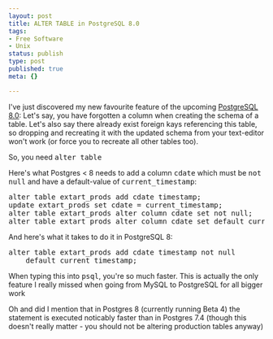 ```yaml
---
layout: post
title: ALTER TABLE in PostgreSQL 8.0
tags:
- Free Software
- Unix
status: publish
type: post
published: true
meta: {}

---
```

<p>I've just discovered my new favourite feature of the upcoming <a href="http://www.postgresql.org">PostgreSQL 8.0</a>: Let's say, you have forgotten a column when creating the schema of a table. Let's also say there already exist foreign kays referencing this table, so dropping and recreating it with the updated schema from your text-editor won't work (or force you to recreate all other tables too).</p>
<p>So, you need <tt>alter table</tt></p>
<p>Here's what Postgres < 8 needs to add a column <tt>cdate</tt> which must be <tt>not null</tt> and have a default-value of <tt>current_timestamp</tt>:</p>
<pre class="code">
alter table extart_prods add cdate timestamp;
update extart_prods set cdate = current_timestamp;
alter table extart_prods alter column cdate set not null;
alter table extart_prods alter column cdate set default current_timestamp;
</pre>
<p>And here's what it takes to do it in PostgreSQL 8:</p>
<pre class="code">
alter table extart_prods add cdate timestamp not null
    default current_timestamp;
</pre>
<p>When typing this into <tt>psql</tt>, you're so much faster. This is actually the only feature I really missed when going from MySQL to PostgreSQL for all bigger work</p>
<p>Oh and did I mention that in Postgres 8 (currently running Beta 4) the statement is executed noticably faster than in Postgres 7.4 (though this doesn't really matter - you should not be altering production tables anyway)</p>
